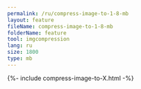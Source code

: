 ```yaml
---
permalink: /ru/compress-image-to-1-8-mb
layout: feature
fileName: compress-image-to-1-8-mb
folderName: feature
tool: imgcompression
lang: ru
size: 1800
type: mb
---
```


{%- include compress-image-to-X.html -%}
